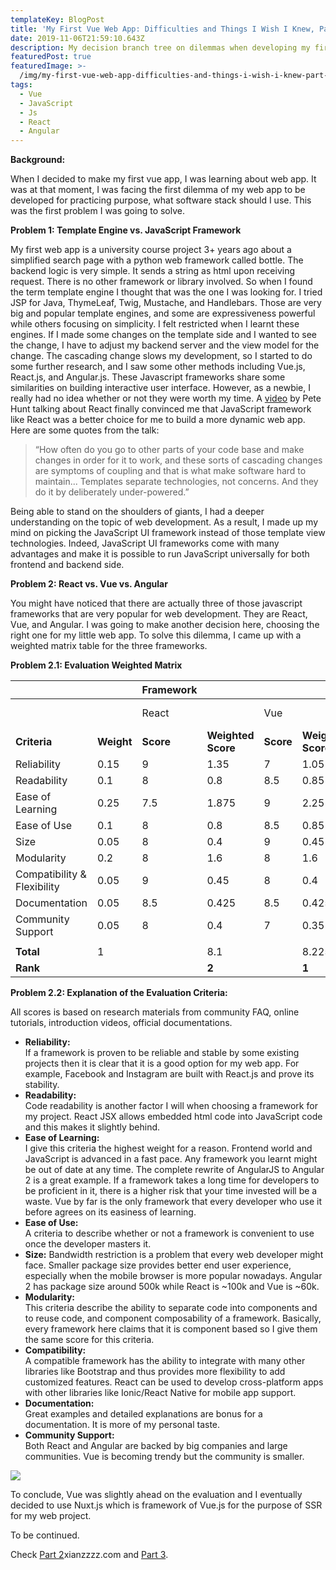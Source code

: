 ```yaml
---
templateKey: BlogPost
title: 'My First Vue Web App: Difficulties and Things I Wish I Knew, Part 1'
date: 2019-11-06T21:59:10.643Z
description: My decision branch tree on dilemmas when developing my first Vue app.
featuredPost: true
featuredImage: >-
  /img/my-first-vue-web-app-difficulties-and-things-i-wish-i-knew-part-1-image1.png
tags:
  - Vue
  - JavaScript
  - Js
  - React
  - Angular
---
```

**<span dir="ltr">Background:</span>**

<span dir="ltr">When I decided to make my first vue app, I was learning
about web app. It was at that moment, I was facing the first dilemma of
my web app to be developed for practicing purpose, what software stack
should I use. This was the first problem I was going to solve.</span>

<span dir="ltr"></span>

**<span dir="ltr">Problem 1: Template Engine vs. JavaScript
Framework</span>**

<span dir="ltr">My first web app is a university course project 3+ years
ago about a simplified search page with a python web framework called
bottle. The backend logic is very simple. It sends a string as html upon
receiving request. There is no other framework or library involved. So
when I found the term template engine I thought that was the one I was
looking for. I tried JSP for Java, ThymeLeaf, Twig, Mustache, and
Handlebars. Those are very big and popular template engines, and some
are expressiveness powerful while others focusing on simplicity. I felt
restricted when I learnt these engines. If I made some changes on the
template side and I wanted to see the change, I have to adjust my
backend server and the view model for the change. The cascading change
slows my development, so I started to do some further research, and I
saw some other methods including Vue.js, React.js, and Angular.js. These
Javascript frameworks share some similarities on building interactive
user interface. However, as a newbie, I really had no idea whether or
not they were worth my time. A
[<span class="underline">video</span>](https://www.youtube.com/watch?v=x7cQ3mrcKaY)
by Pete Hunt talking about React finally convinced me that JavaScript
framework like React was a better choice for me to build a more dynamic
web app. Here are some quotes from the talk:</span>

> <span dir="ltr">“How often do you go to other parts of your code base
> and make changes in order for it to work, and these sorts of cascading
> changes are symptoms of coupling and that is what make software hard
> to maintain... Templates separate technologies, not concerns. And they
> do it by deliberately under-powered.”</span>

<span dir="ltr">Being able to stand on the shoulders of giants, I had a
deeper understanding on the topic of web development. As a result, I
made up my mind on picking the JavaScript UI framework instead of those
template view technologies. Indeed, JavaScript UI frameworks come with
many advantages and make it is possible to run JavaScript universally
for both frontend and backend side.</span>

<span dir="ltr"></span>

**<span dir="ltr">Problem 2: React vs. Vue vs. Angular</span>**

<span dir="ltr">You might have noticed that there are actually three of
those javascript frameworks that are very popular for web development.
They are React, Vue, and Angular. I was going to make another decision
here, choosing the right one for my little web app. To solve this
dilemma, I came up with a weighted matrix table for the three
frameworks.</span>

<span dir="ltr"></span>

**<span dir="ltr">Problem 2.1: Evaluation Weighted Matrix</span>**

| <span dir="ltr"></span>                            |                                   | **<span dir="ltr">Framework</span>** |                                           |                                  |                                           |                                  |                                           |
| -------------------------------------------------- | --------------------------------- | ------------------------------------ | ----------------------------------------- | -------------------------------- | ----------------------------------------- | -------------------------------- | ----------------------------------------- |
| <span dir="ltr"></span>                            |                                   | <span dir="ltr">React</span>         |                                           | <span dir="ltr">Vue</span>       |                                           | <span dir="ltr">Angular 2</span> |                                           |
| **<span dir="ltr">Criteria</span>**                | **<span dir="ltr">Weight</span>** | **<span dir="ltr">Score</span>**     | **<span dir="ltr">Weighted Score</span>** | **<span dir="ltr">Score</span>** | **<span dir="ltr">Weighted Score</span>** | **<span dir="ltr">Score</span>** | **<span dir="ltr">Weighted Score</span>** |
| <span dir="ltr">Reliability</span>                 | <span dir="ltr">0.15</span>       | <span dir="ltr">9</span>             | <span dir="ltr">1.35</span>               | <span dir="ltr">7</span>         | <span dir="ltr">1.05</span>               | <span dir="ltr">8.5</span>       | <span dir="ltr">1.275</span>              |
| <span dir="ltr">Readability</span>                 | <span dir="ltr">0.1</span>        | <span dir="ltr">8</span>             | <span dir="ltr">0.8</span>                | <span dir="ltr">8.5</span>       | <span dir="ltr">0.85</span>               | <span dir="ltr">8.5</span>       | <span dir="ltr">0.85</span>               |
| <span dir="ltr">Ease of Learning</span>            | <span dir="ltr">0.25</span>       | <span dir="ltr">7.5</span>           | <span dir="ltr">1.875</span>              | <span dir="ltr">9</span>         | <span dir="ltr">2.25</span>               | <span dir="ltr">6</span>         | <span dir="ltr">1.5</span>                |
| <span dir="ltr">Ease of Use</span>                 | <span dir="ltr">0.1</span>        | <span dir="ltr">8</span>             | <span dir="ltr">0.8</span>                | <span dir="ltr">8.5</span>       | <span dir="ltr">0.85</span>               | <span dir="ltr">8</span>         | <span dir="ltr">0.8</span>                |
| <span dir="ltr">Size</span>                        | <span dir="ltr">0.05</span>       | <span dir="ltr">8</span>             | <span dir="ltr">0.4</span>                | <span dir="ltr">9</span>         | <span dir="ltr">0.45</span>               | <span dir="ltr">6</span>         | <span dir="ltr">0.3</span>                |
| <span dir="ltr">Modularity</span>                  | <span dir="ltr">0.2</span>        | <span dir="ltr">8</span>             | <span dir="ltr">1.6</span>                | <span dir="ltr">8</span>         | <span dir="ltr">1.6</span>                | <span dir="ltr">8</span>         | <span dir="ltr">1.6</span>                |
| <span dir="ltr">Compatibility & Flexibility</span> | <span dir="ltr">0.05</span>       | <span dir="ltr">9</span>             | <span dir="ltr">0.45</span>               | <span dir="ltr">8</span>         | <span dir="ltr">0.4</span>                | <span dir="ltr">8</span>         | <span dir="ltr">0.4</span>                |
| <span dir="ltr">Documentation</span>               | <span dir="ltr">0.05</span>       | <span dir="ltr">8.5</span>           | <span dir="ltr">0.425</span>              | <span dir="ltr">8.5</span>       | <span dir="ltr">0.425</span>              | <span dir="ltr">8</span>         | <span dir="ltr">0.4</span>                |
| <span dir="ltr">Community Support</span>           | <span dir="ltr">0.05</span>       | <span dir="ltr">8</span>             | <span dir="ltr">0.4</span>                | <span dir="ltr">7</span>         | <span dir="ltr">0.35</span>               | <span dir="ltr">8</span>         | <span dir="ltr">0.4</span>                |
| <span dir="ltr"></span>                            | <span dir="ltr"></span>           |                                      |                                           |                                  |                                           |                                  |                                           |
| **<span dir="ltr">Total</span>**                   | <span dir="ltr">1</span>          | <span dir="ltr"></span>              | <span dir="ltr">8.1</span>                | <span dir="ltr"></span>          | <span dir="ltr">8.225</span>              | <span dir="ltr"></span>          | <span dir="ltr">7.525</span>              |
| **<span dir="ltr">Rank</span>**                    | <span dir="ltr"></span>           | <span dir="ltr"></span>              | **<span dir="ltr">2</span>**              | <span dir="ltr"></span>          | **<span dir="ltr">1</span>**              | <span dir="ltr"></span>          | **<span dir="ltr">3</span>**              |

<span dir="ltr"></span>

<span dir="ltr"></span>

**<span dir="ltr">Problem 2.2: Explanation of the Evaluation
Criteria:</span>**

<span dir="ltr">All scores is based on research materials from community
FAQ, online tutorials, introduction videos, official
documentations.</span>

<span dir="ltr"></span>

* **<span dir="ltr">Reliability:</span>**\
  If a framework is proven to be reliable and stable by
  some existing projects then it is clear that it is a good option for
  my web app. For example, Facebook and Instagram are built with
  React.js and prove its stability.
* **<span dir="ltr">Readability:</span>**\
  Code readability is another factor I will when
  choosing a framework for my project. React JSX allows embedded html
  code into JavaScript code and this makes it slightly behind.
* **<span dir="ltr">Ease of Learning:</span>**\
  <span dir="ltr">I give this criteria the highest weight for a reason.
  Frontend world and JavaScript is advanced in a fast pace. Any
  framework you learnt might be out of date at any time. The complete
  rewrite of AngularJS to Angular 2 is a great example. If a framework
  takes a long time for developers to be proficient in it, there is a
  higher risk that your time invested will be a waste. Vue by far is the
  only framework that every developer who use it before agrees on its
  easiness of learning.</span>
* **<span dir="ltr">Ease of Use:</span>**\
  <span dir="ltr">A criteria to describe whether or not a framework is
  convenient to use once the developer masters it.</span>
* **<span dir="ltr">Size:</span>**
  <span dir="ltr">Bandwidth restriction is a problem that every web
  developer might face. Smaller package size provides better end user
  experience, especially when the mobile browser is more popular
  nowadays. Angular 2 has package size around 500k while React is \~100k
  and Vue is \~60k.</span>
* **<span dir="ltr">Modularity:</span>**\
  <span dir="ltr">This criteria describe the ability to separate code
  into components and to reuse code, and component composability of a
  framework. Basically, every framework here claims that it is component
  based so I give them the same score for this criteria.</span>
* **<span dir="ltr">Compatibility:</span>**\
  <span dir="ltr">A compatible framework has the ability to integrate
  with many other libraries like Bootstrap and thus provides more
  flexibility to add customized features. React can be used to develop
  cross-platform apps with other libraries like Ionic/React Native for
  mobile app support.</span>
* **<span dir="ltr">Documentation:</span>**\
  <span dir="ltr">Great examples and detailed explanations are bonus for
  a documentation. It is more of my personal taste.</span>
* **<span dir="ltr">Community Support:</span>**\
  <span dir="ltr">Both React and Angular are backed by big companies and
  large communities. Vue is becoming trendy but the community is
  smaller.</span>

![](/img/my-first-vue-web-app-difficulties-and-things-i-wish-i-knew-part-1-image1.png)

<span dir="ltr">To conclude, Vue was slightly ahead on the evaluation
and I eventually decided to use Nuxt.js which is framework of Vue.js for
the purpose of SSR for my web project.</span>

<span dir="ltr">To be continued.</span>

Check [Part 2](https://xianzzzz.com/blog/2019-11-07-my-first-vue-web-app-difficulties-and-things-i-wish-i-knew-part-2)xianzzzz.com
 and [Part 3](https://xianzhang.dev/blog/2019-11-08-my-first-vue-web-app-difficulties-and-things-i-wish-i-knew-part-3).

